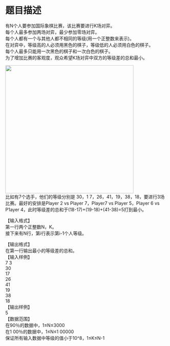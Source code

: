 # 题目描述


<p>
有N个人要参加国际象棋比赛，该比赛要进行K场对弈。<br/>
每个人最多参加两场对弈，最少参加零场对弈。<br/>
每个人都有一个与其他人都不相同的等级(用一个正整数来表示)。<br/>
在对弈中，等级高的人必须用黑色的棋子，等级低的人必须用白色的棋子。<br/>
每个人最多只能用一次黑色的棋子和一次白色的棋子。<br/>
为了增加比赛的客观度，观众希望K场对弈中双方的等级差的总和最小。
</p>
<p>
<img src="/upload/image/20131113/20131113123643_38022.jpg" alt="" width="400/"/><br/>
比如有7个选手，他们的等级分别是 30，1 7，26，41，19，38，18，要进行3场比赛。最好的安排是Player 2 vs Player 7，Player7 vs Player 5，Player 6 vs P1ayer 4，此时等级差的总和于(18-17)+(19-18)+(41-38)=5打到最小。
</p>
<p>
【输入格式】<br/>
第一行两个正整数N，K。<br/>
接下来有N行，第i行表示第i-1个人等级。
</p>
<p>
【输出格式】<br/>
在第一行输出最小的等级差的总和。<br/>
【输入样例】<br/>
7 3<br/>
30<br/>
17<br/>
26<br/>
41<br/>
19<br/>
38<br/>
18<br/>
【输出样例】<br/>
5<br/>
【数据范围】<br/>
在90％的数据中，1≤N≤3000<br/>
在1 00％的数据中，1≤N≤1 00000<br/>
保证所有输入数据中等级的值小于10^8，1≤K≤N-1
</p>
